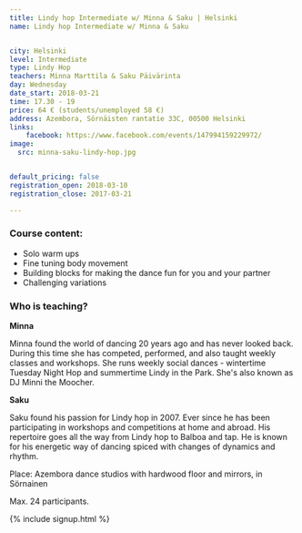 ```yaml
---
title: Lindy hop Intermediate w/ Minna & Saku | Helsinki
name: Lindy hop Intermediate w/ Minna & Saku


city: Helsinki
level: Intermediate
type: Lindy Hop
teachers: Minna Marttila & Saku Päivärinta
day: Wednesday
date_start: 2018-03-21
time: 17.30 - 19
price: 64 € (students/unemployed 58 €)
address: Azembora, Sörnäisten rantatie 33C, 00500 Helsinki
links:
    facebook: https://www.facebook.com/events/147994159229972/
image:
  src: minna-saku-lindy-hop.jpg


default_pricing: false
registration_open: 2018-03-10
registration_close: 2017-03-21

---
```


### Course content:

* Solo warm ups  
* Fine tuning body movement  
* Building blocks for making the dance fun for you and your partner  
* Challenging variations 

### Who is teaching?

__Minna__

Minna found the world of dancing 20 years ago and has never looked back. During this time she has competed, performed, and also taught weekly classes and workshops. She runs weekly social dances - wintertime Tuesday Night Hop and summertime Lindy in the Park. She's also known as DJ Minni the Moocher. 

__Saku__

Saku found his passion for Lindy hop in 2007. Ever since he has been participating in workshops and competitions at home and abroad. His repertoire goes all the way from Lindy hop to Balboa and tap. He is known for his energetic way of dancing spiced with changes of dynamics and rhythm.

Place: Azembora dance studios with hardwood floor and mirrors, in Sörnainen

Max. 24 participants.

{% include signup.html %}
